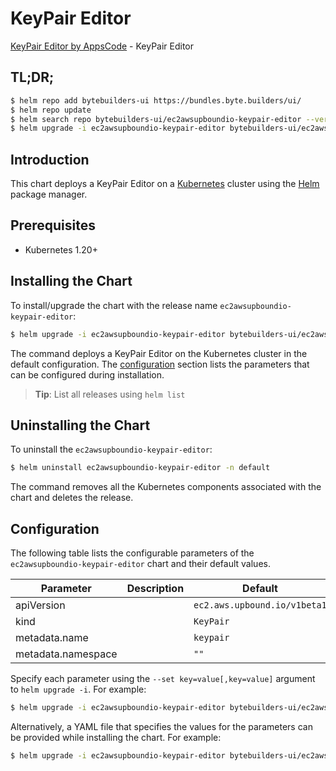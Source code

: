 # KeyPair Editor

[KeyPair Editor by AppsCode](https://byte.builders) - KeyPair Editor

## TL;DR;

```bash
$ helm repo add bytebuilders-ui https://bundles.byte.builders/ui/
$ helm repo update
$ helm search repo bytebuilders-ui/ec2awsupboundio-keypair-editor --version=v0.4.18
$ helm upgrade -i ec2awsupboundio-keypair-editor bytebuilders-ui/ec2awsupboundio-keypair-editor -n default --create-namespace --version=v0.4.18
```

## Introduction

This chart deploys a KeyPair Editor on a [Kubernetes](http://kubernetes.io) cluster using the [Helm](https://helm.sh) package manager.

## Prerequisites

- Kubernetes 1.20+

## Installing the Chart

To install/upgrade the chart with the release name `ec2awsupboundio-keypair-editor`:

```bash
$ helm upgrade -i ec2awsupboundio-keypair-editor bytebuilders-ui/ec2awsupboundio-keypair-editor -n default --create-namespace --version=v0.4.18
```

The command deploys a KeyPair Editor on the Kubernetes cluster in the default configuration. The [configuration](#configuration) section lists the parameters that can be configured during installation.

> **Tip**: List all releases using `helm list`

## Uninstalling the Chart

To uninstall the `ec2awsupboundio-keypair-editor`:

```bash
$ helm uninstall ec2awsupboundio-keypair-editor -n default
```

The command removes all the Kubernetes components associated with the chart and deletes the release.

## Configuration

The following table lists the configurable parameters of the `ec2awsupboundio-keypair-editor` chart and their default values.

|     Parameter      | Description |                 Default                 |
|--------------------|-------------|-----------------------------------------|
| apiVersion         |             | <code>ec2.aws.upbound.io/v1beta1</code> |
| kind               |             | <code>KeyPair</code>                    |
| metadata.name      |             | <code>keypair</code>                    |
| metadata.namespace |             | <code>""</code>                         |


Specify each parameter using the `--set key=value[,key=value]` argument to `helm upgrade -i`. For example:

```bash
$ helm upgrade -i ec2awsupboundio-keypair-editor bytebuilders-ui/ec2awsupboundio-keypair-editor -n default --create-namespace --version=v0.4.18 --set apiVersion=ec2.aws.upbound.io/v1beta1
```

Alternatively, a YAML file that specifies the values for the parameters can be provided while
installing the chart. For example:

```bash
$ helm upgrade -i ec2awsupboundio-keypair-editor bytebuilders-ui/ec2awsupboundio-keypair-editor -n default --create-namespace --version=v0.4.18 --values values.yaml
```
